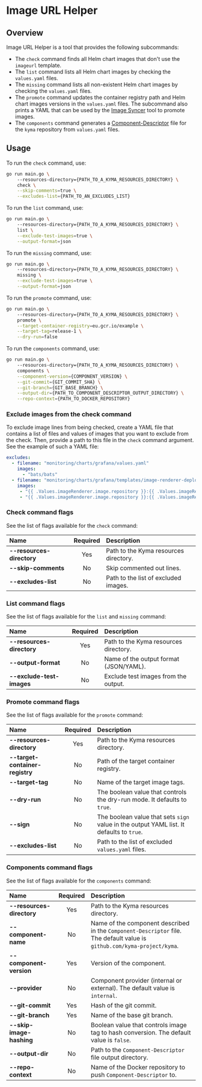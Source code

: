 # Image URL Helper

## Overview

Image URL Helper is a tool that provides the following subcommands:

* The `check` command finds all Helm chart images that don't use the `imageurl` template.
* The `list` command lists all Helm chart images by checking the `values.yaml` files.
* The `missing` command lists all non-existent Helm chart images by checking the `values.yaml` files.
* The `promote` command updates the container registry path and Helm chart images versions in the `values.yaml` files. The subcommand also prints a YAML that can be used by the [Image Syncer](../image-syncer) tool to promote images.
* The `components` command generates a [Component-Descriptor](https://github.com/gardener/component-spec) file for the `kyma` repository from `values.yaml` files.


## Usage

To run the `check` command, use:
```bash
go run main.go \ 
    --resources-directory={PATH_TO_A_KYMA_RESOURCES_DIRECTORY} \
    check \
    --skip-comments=true \
    --excludes-list={PATH_TO_AN_EXCLUDES_LIST}
```

To run the `list` command, use:
```bash
go run main.go \ 
    --resources-directory={PATH_TO_A_KYMA_RESOURCES_DIRECTORY} \
    list \
    --exclude-test-images=true \
    --output-format=json
```

To run the `missing` command, use:
```bash
go run main.go \ 
    --resources-directory={PATH_TO_A_KYMA_RESOURCES_DIRECTORY} \
    missing \
    --exclude-test-images=true \
    --output-format=json
```

To run the `promote` command, use:
```bash
go run main.go \ 
    --resources-directory={PATH_TO_A_KYMA_RESOURCES_DIRECTORY} \
    promote \
    --target-container-registry=eu.gcr.io/example \
    --target-tag=release-1 \
    --dry-run=false
```

To run the `components` command, use:
```bash
go run main.go \ 
    --resources-directory={PATH_TO_A_KYMA_RESOURCES_DIRECTORY} \
    components \
    --component-version={COMPONENT_VERSION} \
    --git-commit={GIT_COMMIT_SHA} \
    --git-branch={GIT_BASE_BRANCH} \
    --output-dir={PATH_TO_COMPONENT_DESCRIPTOR_OUTPUT_DIRECTORY} \
    --repo-context={PATH_TO_DOCKER_REPOSITORY}
```

### Exclude images from the check command
To exclude image lines from being checked, create a YAML file that contains a list of files and values of images that you want to exclude from the check. Then, provide a path to this file in the `check` command argument. See the example of such a YAML file:

```yaml
excludes:
  - filename: "monitoring/charts/grafana/values.yaml"
    images:
      - "bats/bats"
  - filename: "monitoring/charts/grafana/templates/image-renderer-deployment.yaml"
    images:
     - "{{ .Values.imageRenderer.image.repository }}:{{ .Values.imageRenderer.image.tag }}@sha256:{{ .Values.imageRenderer.image.sha }}"
     - "{{ .Values.imageRenderer.image.repository }}:{{ .Values.imageRenderer.image.tag }}"
```


### Check command flags

See the list of flags available for the `check` command:

| Name                      | Required | Description                                                                                          |
| :------------------------ | :------: | :--------------------------------------------------------------------------------------------------- |
| **--resources-directory** |   Yes    | Path to the Kyma resources directory.|
| **--skip-comments**       |    No    | Skip commented out lines.|
| **--excludes-list**       |    No    | Path to the list of excluded images.|

### List command flags

See the list of flags available for the `list` and `missing` command:

| Name                      | Required | Description                                                                                          |
| :------------------------ | :------: | :--------------------------------------------------------------------------------------------------- |
| **--resources-directory** |   Yes    | Path to the Kyma resources directory.|
| **--output-format**       |    No    | Name of the output format (JSON/YAML).|
| **--exclude-test-images**  |    No    | Exclude test images from the output.|


### Promote command flags

See the list of flags available for the `promote` command:

| Name                      | Required | Description                                                                                          |
| :------------------------ | :------: | :--------------------------------------------------------------------------------------------------- |
| **--resources-directory** |   Yes    | Path to the Kyma resources directory.|
| **--target-container-registry** |    No    | Path of the target container registry.|
| **--target-tag**  |    No    | Name of the target image tags.|
| **--dry-run**  |    No    | The boolean value that controls the dry-run mode. It defaults to `true`.|
| **--sign**  |    No    | The boolean value that sets `sign` value in the output YAML list. It defaults to `true`.|
| **--excludes-list** |    No    | Path to the list of excluded `values.yaml` files.|

### Components command flags

See the list of flags available for the `components` command:

| Name                      | Required | Description                                                                                          |
| :------------------------ | :------: | :--------------------------------------------------------------------------------------------------- |
| **--resources-directory** |   Yes    | Path to the Kyma resources directory.|
| **--component-name** |    No    | Name of the component described in the `Component-Descriptor` file. The default value is `github.com/kyma-project/kyma`.|
| **--component-version** |    Yes    | Version of the component.|
| **--provider** |    No    | Component provider (internal or external). The default value is `internal`.|
| **--git-commit** |    Yes    | Hash of the git commit.|
| **--git-branch** |    Yes    | Name of the base git branch.|
| **--skip-image-hashing** |    No    | Boolean value that controls image tag to hash conversion. The default value is `false`.|
| **--output-dir** |    No    | Path to the `Component-Descriptor` file output directory.|
| **--repo-context** |    No    | Name of the Docker repository to push `Component-Descriptor` to. |
